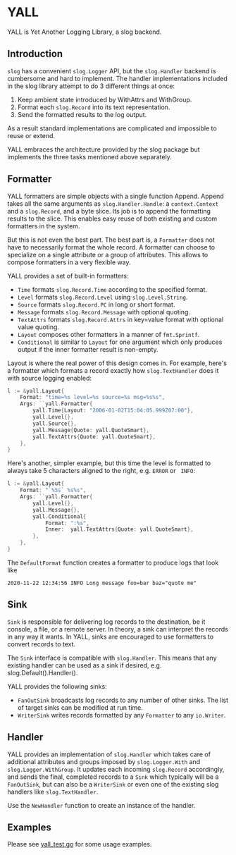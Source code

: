 # YALL

YALL is Yet Another Logging Library, a slog backend.

## Introduction

`slog` has a convenient `slog.Logger` API, but the `slog.Handler` backend is cumbersome
and hard to implement. The handler implementations included in the slog library
attempt to do 3 different things at once:

 1. Keep ambient state introduced by WithAttrs and WithGroup.
 2. Format each `slog.Record` into its text representation.
 3. Send the formatted results to the log output.

As a result standard implementations are complicated and impossible to reuse or extend.

YALL embraces the architecture provided by the slog package but implements the three
tasks mentioned above separately.

## Formatter

YALL formatters are simple objects with a single function Append. Append takes all
the same arguments as `slog.Handler.Handle`: a `context.Context` and a `slog.Record`,
and a byte slice. Its job is to append the formatting results to the slice. This enables
easy reuse of both existing and custom formatters in the system.

But this is not even the best part. The best part is, a `Formatter` does not have to
necessarily format the whole record. A formatter can choose to specialize on a single
attribute or a group of attributes. This allows to compose formatters in a very
flexible way.

YALL provides a set of built-in formatters:

  - `Time` formats `slog.Record.Time` according to the specified format.
  - `Level` formats `slog.Record.Level` using `slog.Level.String`.
  - `Source` formats `slog.Record.PC` in long or short format.
  - `Message` formats `slog.Record.Message` with optional quoting.
  - `TextAttrs` formats `slog.Record.Attrs` in key=value format with optional value quoting.
  - `Layout` composes other formatters in a manner of `fmt.Sprintf`.
  - `Conditional` is similar to `Layout` for one argument which only produces output
    if the inner formatter result is non-empty.

Layout is where the real power of this design comes in. For example, here's a formatter
which formats a record exactly how `slog.TextHandler` does it with source logging enabled:

```go
l := &yall.Layout{
    Format: "time=%s level=%s source=%s msg=%s%s",
    Args: ``yall.Formatter{
        yall.Time{Layout: "2006-01-02T15:04:05.999Z07:00"},
        yall.Level{},
        yall.Source{},
        yall.Message{Quote: yall.QuoteSmart},
        yall.TextAttrs{Quote: yall.QuoteSmart},
    },
}
```

Here's another, simpler example, but this time the level is formatted to always take
5 characters aligned to the right, e.g. `ERROR` or ` INFO`:

```go
l := &yall.Layout{
    Format: "`%5s` %s%s",
    Args: ``yall.Formatter{
        yall.Level{},
        yall.Message{},
        yall.Conditional{
            Format: ":%s",
            Inner:  yall.TextAttrs{Quote: yall.QuoteSmart},
        },
    },
}
```

The `DefaultFormat` function creates a formatter to produce logs that look like

```
2020-11-22 12:34:56 INFO Long message foo=bar baz="quote me"
```

## Sink

`Sink` is responsible for delivering log records to the destination, be it console,
a file, or a remote server. In theory, a sink can interpret the records in any way
it wants. In YALL, sinks are encouraged to use formatters to convert records to text.

The `Sink` interface is compatible with `slog.Handler`. This means that any existing
handler can be used as a sink if desired, e.g. slog.Default().Handler().

YALL provides the following sinks:

  - `FanOutSink` broadcasts log records to any number of other sinks. The list of
    target sinks can be modified at run time.
  - `WriterSink` writes records formatted by any `Formatter` to any `io.Writer`.

## Handler

YALL provides an implementation of `slog.Handler` which takes care of additional
attributes and groups imposed by `slog.Logger.With` and `slog.Logger.WithGroup`.
It updates each incoming `slog.Record` accordingly, and sends the final, completed
records to a `Sink` which typically will be a `FanOutSink`, but can also be
a `WriterSink` or even one of the existing slog handlers like `slog.TextHandler`.

Use the `NewHandler` function to create an instance of the handler.

## Examples

Please see [yall_test.go](yall_test.go) for some usage examples.
